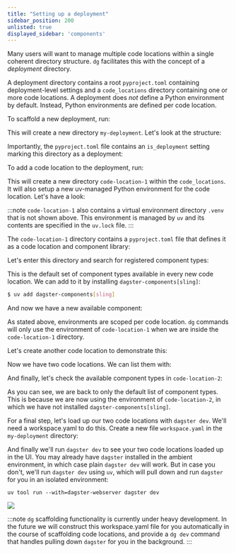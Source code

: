 ```yaml
---
title: "Setting up a deployment"
sidebar_position: 200
unlisted: true
displayed_sidebar: 'components'
---
```


Many users will want to manage multiple code locations within a single coherent
directory structure. `dg` facilitates this with the concept of a _deployment_
directory.

A deployment directory contains a root `pyproject.toml` containing
deployment-level settings and a `code_locations` directory containing one or
more code locations. A deployment does _not_ define a Python environment by
default. Instead, Python environments are defined per code location.

To scaffold a new deployment, run:

<CodeExample path="docs_beta_snippets/docs_beta_snippets/guides/components/deployments/1-deployment-scaffold.txt" language="Bash" />


This will create a new directory `my-deployment`. Let's look at the structure:


<CodeExample path="docs_beta_snippets/docs_beta_snippets/guides/components/deployments/2-tree.txt" language="Bash" />


Importantly, the `pyproject.toml` file contains an `is_deployment` setting
marking this directory as a deployment:

<CodeExample path="docs_beta_snippets/docs_beta_snippets/guides/components/deployments/3-pyproject.toml" language="TOML" name="pyproject.toml" />

To add a code location to the deployment, run:

<CodeExample path="docs_beta_snippets/docs_beta_snippets/guides/components/deployments/4-code-location-scaffold.txt" language="Bash" />


This will create a new directory `code-location-1` within the `code_locations`.
It will also setup a new uv-managed Python environment for the code location. Let's have a look:


<CodeExample path="docs_beta_snippets/docs_beta_snippets/guides/components/deployments/5-tree.txt" language="Bash" />



:::note
`code-location-1` also contains a virtual environment directory `.venv` that is
not shown above. This environment is managed by `uv` and its contents are
specified in the `uv.lock` file.
:::

The `code-location-1` directory contains a `pyproject.toml` file that defines
it as a code location and component library:

<CodeExample path="docs_beta_snippets/docs_beta_snippets/guides/components/deployments/6-code-location-pyproject.toml" language="TOML" name="code_locations/code-location-1/pyproject.toml" />


Let's enter this directory and search for registered component types:


<CodeExample path="docs_beta_snippets/docs_beta_snippets/guides/components/deployments/7-component-type-list.txt" language="Bash" />


This is the default set of component types available in every new code
location. We can add to it by installing `dagster-components[sling]`:

```bash
$ uv add dagster-components[sling]
```

And now we have a new available component:

<CodeExample path="docs_beta_snippets/docs_beta_snippets/guides/components/deployments/8-component-type-list.txt" language="Bash" />


As stated above, environments are scoped per code location.  `dg` commands will
only use the environment of `code-location-1` when we are inside the
`code-location-1` directory.

Let's create another code location to demonstrate this:

<CodeExample path="docs_beta_snippets/docs_beta_snippets/guides/components/deployments/9-code-location-scaffold.txt" language="Bash" />


Now we have two code locations. We can list them with:

<CodeExample path="docs_beta_snippets/docs_beta_snippets/guides/components/deployments/10-code-location-list.txt" language="Bash" />



And finally, let's check the available component types in `code-location-2`:

<CodeExample path="docs_beta_snippets/docs_beta_snippets/guides/components/deployments/11-component-type-list.txt" language="Bash" />



As you can see, we are back to only the default list of component types. This
is because we are now using the environment of `code-location-2`, in which we
have not installed `dagster-components[sling]`.

For a final step, let's load up our two code locations with `dagster dev`.
We'll need a workspace.yaml to do this. Create a new file `workspace.yaml` in
the `my-deployment` directory:


<CodeExample path="docs_beta_snippets/docs_beta_snippets/guides/components/deployments/12-workspace.yaml" language="YAML" name="workspace.yaml" />



And finally we'll run `dagster dev` to see your two code locations loaded up in the
UI. You may already have `dagster` installed in the ambient environment, in
which case plain `dagster dev` will work. But in case you don't, we'll run
`dagster dev` using `uv`, which will pull down and run `dagster` for you in
an isolated environment:

```
uv tool run --with=dagster-webserver dagster dev
```


![](/images/guides/build/projects-and-components/setting-up-a-deployment/two-code-locations.png)

:::note
`dg` scaffolding functionality is currently under heavy development. In the
future we will construct this workspace.yaml file for you automatically in the
course of scaffolding code locations, and provide a `dg dev` command that
handles pulling down `dagster` for you in the background.
:::
